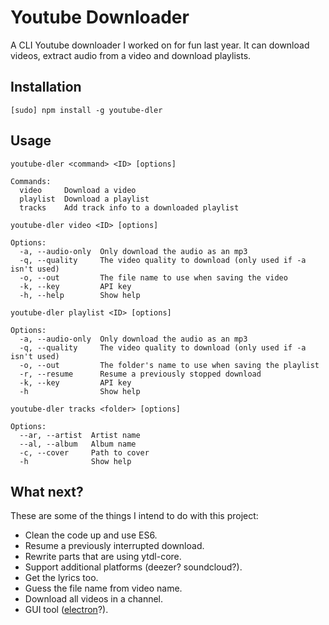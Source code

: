 # Youtube Downloader
A CLI Youtube downloader I worked on for fun last year.
It can download videos, extract audio from a video and download playlists.

## Installation
```
[sudo] npm install -g youtube-dler
```

## Usage
```
youtube-dler <command> <ID> [options]

Commands:
  video     Download a video
  playlist  Download a playlist
  tracks    Add track info to a downloaded playlist
```
```
youtube-dler video <ID> [options]

Options:
  -a, --audio-only  Only download the audio as an mp3
  -q, --quality     The video quality to download (only used if -a isn't used)
  -o, --out         The file name to use when saving the video
  -k, --key         API key
  -h, --help        Show help
```
```
youtube-dler playlist <ID> [options]

Options:
  -a, --audio-only  Only download the audio as an mp3
  -q, --quality     The video quality to download (only used if -a isn't used)
  -o, --out         The folder's name to use when saving the playlist
  -r, --resume      Resume a previously stopped download
  -k, --key         API key
  -h                Show help
```
```
youtube-dler tracks <folder> [options]

Options:
  --ar, --artist  Artist name
  --al, --album   Album name
  -c, --cover     Path to cover
  -h              Show help
```

## What next?
These are some of the things I intend to do with this project:
- Clean the code up and use ES6.
- Resume a previously interrupted download.
- Rewrite parts that are using ytdl-core.
- Support additional platforms (deezer? soundcloud?).
- Get the lyrics too.
- Guess the file name from video name.
- Download all videos in a channel.
- GUI tool ([electron](http://electron.atom.io/)?).
